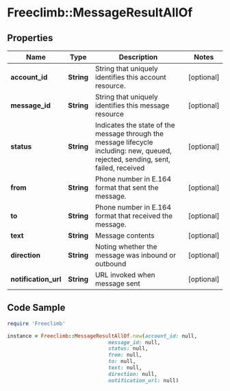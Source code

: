 # Freeclimb::MessageResultAllOf

## Properties

Name | Type | Description | Notes
------------ | ------------- | ------------- | -------------
**account_id** | **String** | String that uniquely identifies this account resource. | [optional] 
**message_id** | **String** | String that uniquely identifies this message resource | [optional] 
**status** | **String** | Indicates the state of the message through the message lifecycle including: new, queued, rejected, sending, sent, failed, received | [optional] 
**from** | **String** | Phone number in E.164 format that sent the message. | [optional] 
**to** | **String** | Phone number in E.164 format that received the message. | [optional] 
**text** | **String** | Message contents | [optional] 
**direction** | **String** | Noting whether the message was inbound or outbound | [optional] 
**notification_url** | **String** | URL invoked when message sent | [optional] 

## Code Sample

```ruby
require 'Freeclimb'

instance = Freeclimb::MessageResultAllOf.new(account_id: null,
                                 message_id: null,
                                 status: null,
                                 from: null,
                                 to: null,
                                 text: null,
                                 direction: null,
                                 notification_url: null)
```



